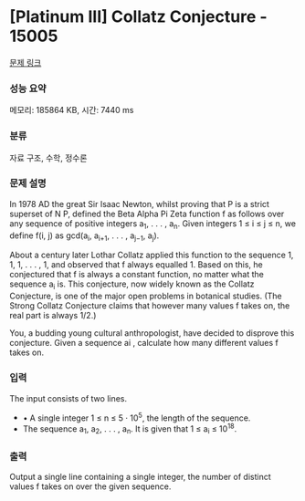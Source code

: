 # [Platinum III] Collatz Conjecture - 15005 

[문제 링크](https://www.acmicpc.net/problem/15005) 

### 성능 요약

메모리: 185864 KB, 시간: 7440 ms

### 분류

자료 구조, 수학, 정수론

### 문제 설명

<p>In 1978 AD the great Sir Isaac Newton, whilst proving that P is a strict superset of N P, defined the Beta Alpha Pi Zeta function f as follows over any sequence of positive integers a<sub>1</sub>, . . . , a<sub>n</sub>. Given integers 1 ≤ i ≤ j ≤ n, we define f(i, j) as gcd(a<sub>i</sub>, a<sub>i+1</sub>, . . . , a<sub>j−1</sub>, a<sub>j</sub>).</p>

<p>About a century later Lothar Collatz applied this function to the sequence 1, 1, 1, . . . , 1, and observed that f always equalled 1. Based on this, he conjectured that f is always a constant function, no matter what the sequence a<sub>i</sub> is. This conjecture, now widely known as the Collatz Conjecture, is one of the major open problems in botanical studies. (The Strong Collatz Conjecture claims that however many values f takes on, the real part is always 1/2.)</p>

<p>You, a budding young cultural anthropologist, have decided to disprove this conjecture. Given a sequence ai , calculate how many different values f takes on.</p>

### 입력 

 <p>The input consists of two lines.</p>

<ul>
	<li>• A single integer 1 ≤ n ≤ 5 · 10<sup>5</sup>, the length of the sequence.</li>
	<li>The sequence a<sub>1</sub>, a<sub>2</sub>, . . . , a<sub>n</sub>. It is given that 1 ≤ a<sub>i</sub> ≤ 10<sup>18</sup>.</li>
</ul>

### 출력 

 <p>Output a single line containing a single integer, the number of distinct values f takes on over the given sequence.</p>

